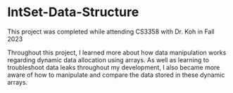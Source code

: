 # IntSet-Data-Structure
This project was completed while attending CS3358 with Dr. Koh in Fall 2023

Throughout this project, I learned more about how data manipulation works regarding dynamic data allocation using arrays.
As well as learning to troubleshoot data leaks throughout my development, I also became more aware of how to manipulate
and compare the data stored in these dynamic arrays.
